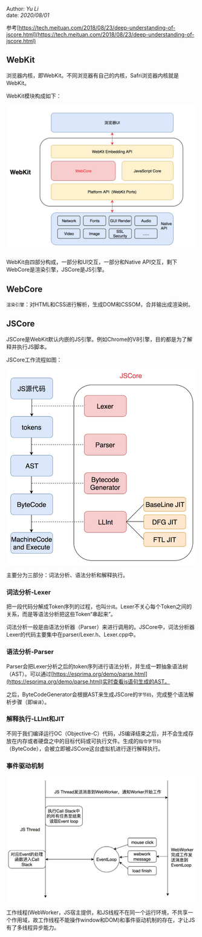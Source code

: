 Author: _Yu Li_  
date: _2020/08/01_  

参考[https://tech.meituan.com/2018/08/23/deep-understanding-of-jscore.html](https://tech.meituan.com/2018/08/23/deep-understanding-of-jscore.html)
  
## WebKit

浏览器内核，即WebKit。不同浏览器有自己的内核，Safri浏览器内核就是WebKit。

WebKit模块构成如下：

![./webkit.png](./webkit.png)

WebKit由四部分构成，一部分和UI交互，一部分和Native API交互，剩下WebCore是渲染引擎，JSCore是JS引擎。

## WebCore

`渲染引擎`：对HTML和CSS进行解析，生成DOM和CSSOM，合并输出成渲染树。

## JSCore

JSCore是WebKit默认内嵌的JS引擎。例如Chrome的V8引擎，目的都是为了解释并执行JS脚本。

JSCore工作流程如图：

![./jscore.png](./jscore.png)

主要分为三部分：词法分析、语法分析和解释执行。

### 词法分析-Lexer

把一段代码分解成Token序列的过程，也叫`分词`。Lexer不关心每个Token之间的关系，而是等语法分析把这些Token“串起来”。

词法分析一般是由语法分析器（Parser）来进行调用的。JSCore中，词法分析器Lexer的代码主要集中在parser/Lexer.h、Lexer.cpp中。

### 语法分析-Parser

Parser会把Lexer分析之后的token序列进行语法分析，并生成一颗抽象语法树（AST）。可以通过[https://esprima.org/demo/parse.html](https://esprima.org/demo/parse.html)实时查看js语句生成的AST。

之后，ByteCodeGenerator会根据AST来生成JSCore的`字节码`，完成整个语法解析步骤（即`编译`）。

### 解释执行-LLInt和JIT

不同于我们编译运行OC（Objective-C）代码，JS编译结束之后，并不会生成存放在内存或者硬盘之中的目标代码或可执行文件。生成的`指令字节码`（ByteCode），会被立即被JSCore这台虚拟机进行逐行解释执行。

### 事件驱动机制

![./eventloop.png](./eventloop.png)

工作线程(WebWorker，JS宿主提供，和JS线程不在同一个运行环境，不共享一个作用域，故工作线程不能操作window和DOM)和事件驱动机制的存在，才让JS有了多线程异步能力。

